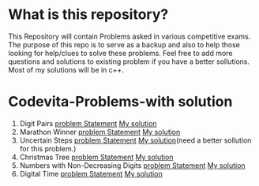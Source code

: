 # What is this repository?

This Repository will contain Problems asked in various competitive exams. The purpose of this repo is to serve as a backup and 
also to help those looking for help/clues to solve these problems.
Feel free to add more questions and solutions to existing problem if you have a better sollutions.  
Most of my solutions will be in c++.



# Codevita-Problems-with solution
1. Digit Pairs         [problem Statement](problems/digitpairs.md)        [My solution](solutions/digitpairs.cpp)
2. Marathon Winner     [problem Statement](problems/marathonwinner.md)    [My solution](solutions/marathonwinner.cpp)
3. Uncertain Steps     [problem Statement](problems/uncertainsteps.md)    [My solution](solutions/uncertainsteps.cpp)(need a better sollution for this problem.)
4. Christmas Tree         [problem Statement](problems/christmas_tree.md)        [My solution](solutions/christmas_tree.cpp)
5. Numbers with Non-Decreasing Digits         [problem Statement](problems/numbers_with_non_decreasing_digits.md)        [My solution](solutions/numbers_with_non_decreasing_digits.cpp)
6. Digital Time         [problem Statement](problems/digital_time.md)        [My solution](solutions/digital_time.cpp)
